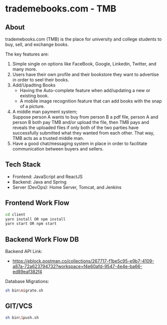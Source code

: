 # trademebooks.com - TMB

## About
trademebooks.com (TMB) is the place for university and college students to buy, sell, and exchange books.

The key features are:
1. Simple single on options like FaceBook, Google, Linkedin, Twitter, and many more.
2. Users have their own profile and their bookstore they want to advertise in order to seel their books.
3. Add/Upadting Books
    - Having the Auto-complete feature when add/updating a new or existing book.
    - A mobile image recognition feature that can add books with the snap of a picture.
4. A middle man payment system;  
    Suppose person A wants to buy from person B a pdf file, person A and person B both pay TMB and/or upload the file, then TMB pays and reveals the uploaded files if only both of the two parties have successfully submitted what they wanted from each other. That way, TMB acts as a trusted middle man.
5. Have a good chat/messaging system in place in order to facilitate communication between buyers and sellers.  
 
## Tech Stack
- Frontend: JavaScript and ReactJS
- Backend: Java and Spring
- Server (DevOps): Home Server, Tomcat, and Jenkins
    
## Frontend Work Flow
```bash
cd client
yarn install OR npm install
yarn start OR npm start
```

## Backend Work Flow DB
Backend API Link:
- https://eblock.postman.co/collections/267717-f1be5c95-e9b7-4109-a87a-72a623794732?workspace=f4e60afd-9547-4e4e-ba66-ed89eaf382f4


Database Migrations:
```bash
sh bin\migrate.sh
```


## GIT/VCS
```bash
sh bin\1push.sh
```
